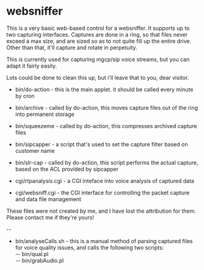 # websniffer

This is a very basic web-based control for a websniffer.  It supports up to two capturing interfaces.
Captures are done in a ring, so that files never exceed a max size, and are sized so as to not
quite fill up the entire drive.  Other than that, it'll capture and rotate in perpetuity.

This is currently used for capturing mgcp/sip voice streams, but you can adapt it fairly easily.  

Lots could be done to clean this up, but i'll leave that to you, dear visitor.  

* bin/do-action		- this is the main applet.  it should be called every minute by cron  

* bin/archive		- called by do-action, this moves capture files out of the ring into permanent storage  
* bin/squeezeme		- called by do-action, this compresses archived capture files  

* bin/sipcapper		- a script that's used to set the capture filter based on customer name  
* bin/slr-cap		- called by do-action, this script performs the actual capture, based on the ACL provided by sipcapper  

* cgi/rtpanalysis.cgi	- a CGI inteface into voice analysis of captured data  
* cgi/websniff.cgi	- the CGI interface for controlling the packet capture and data file management  


These files were not created by me, and I have lost the attribution for them.  
Please contact me if they're yours!  

--

* bin/analyseCalls.sh	- this is a manual method of parsing captured files for voice quality issues, and calls the following two scripts:  
 -- bin/qual.pl  
 -- bin/grabAudio.pl  

